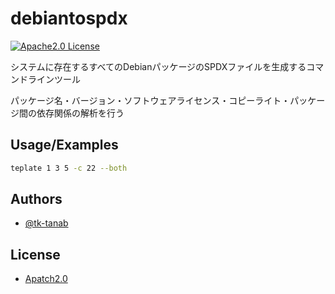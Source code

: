 # debiantospdx

[![Apache2.0 License](https://img.shields.io/badge/License-Apatch2.0-green.svg?style=for-the-badge)](https://choosealicense.com/licenses/apache-2.0/)

システムに存在するすべてのDebianパッケージのSPDXファイルを生成するコマンドラインツール

パッケージ名・バージョン・ソフトウェアライセンス・コピーライト・パッケージ間の依存関係の解析を行う

## Usage/Examples

```bash
teplate 1 3 5 -c 22 --both
```

## Authors

- [@tk-tanab](https://github.com/tk-tanab)


## License

- [Apatch2.0](https://choosealicense.com/licenses/apache-2.0/)

